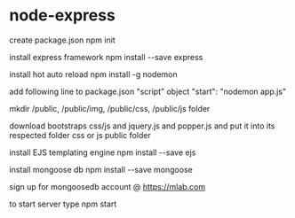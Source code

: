 # node-express

create package.json
npm init

install express framework
npm install --save express

install hot auto reload
npm install -g nodemon

add following line to package.json "script" object
"start": "nodemon app.js"

mkdir /public, /public/img, /public/css, /public/js folder 

download bootstraps css/js and jquery.js and popper.js and put it into its respected folder css or js public folder

install EJS templating engine
npm install --save ejs

install mongoose db 
npm install --save mongoose

sign up for mongoosedb account @ https://mlab.com

to start server type
npm start

